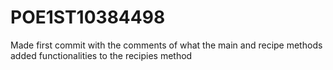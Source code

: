 # POE1ST10384498
Made first commit with the comments of what the main and recipe methods
added functionalities to the recipies method
